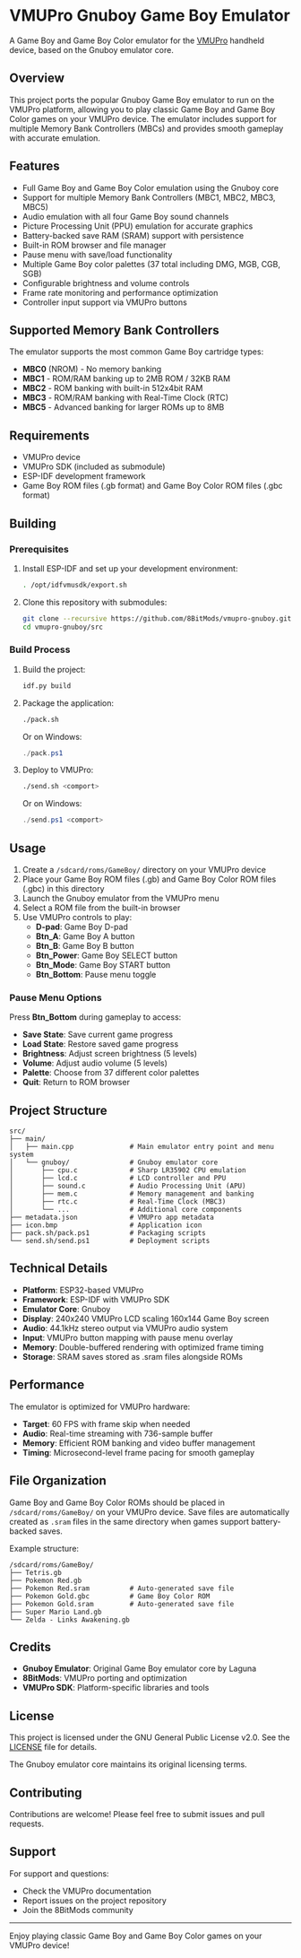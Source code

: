 # VMUPro Gnuboy Game Boy Emulator

A Game Boy and Game Boy Color emulator for the [VMUPro](https://8bitmods.com/vmupro-handheld-visual-memory-card-for-dreamcast-smoke-black/) handheld device, based on the Gnuboy emulator core.

## Overview

This project ports the popular Gnuboy Game Boy emulator to run on the VMUPro platform, allowing you to play classic Game Boy and Game Boy Color games on your VMUPro device. The emulator includes support for multiple Memory Bank Controllers (MBCs) and provides smooth gameplay with accurate emulation.

## Features

- Full Game Boy and Game Boy Color emulation using the Gnuboy core
- Support for multiple Memory Bank Controllers (MBC1, MBC2, MBC3, MBC5)
- Audio emulation with all four Game Boy sound channels
- Picture Processing Unit (PPU) emulation for accurate graphics
- Battery-backed save RAM (SRAM) support with persistence
- Built-in ROM browser and file manager
- Pause menu with save/load functionality
- Multiple Game Boy color palettes (37 total including DMG, MGB, CGB, SGB)
- Configurable brightness and volume controls
- Frame rate monitoring and performance optimization
- Controller input support via VMUPro buttons

## Supported Memory Bank Controllers

The emulator supports the most common Game Boy cartridge types:
- **MBC0** (NROM) - No memory banking
- **MBC1** - ROM/RAM banking up to 2MB ROM / 32KB RAM
- **MBC2** - ROM banking with built-in 512x4bit RAM
- **MBC3** - ROM/RAM banking with Real-Time Clock (RTC)
- **MBC5** - Advanced banking for larger ROMs up to 8MB

## Requirements

- VMUPro device
- VMUPro SDK (included as submodule)
- ESP-IDF development framework
- Game Boy ROM files (.gb format) and Game Boy Color ROM files (.gbc format)

## Building

### Prerequisites

1. Install ESP-IDF and set up your development environment:
   ```bash
   . /opt/idfvmusdk/export.sh
   ```

2. Clone this repository with submodules:
   ```bash
   git clone --recursive https://github.com/8BitMods/vmupro-gnuboy.git
   cd vmupro-gnuboy/src
   ```

### Build Process

1. Build the project:
   ```bash
   idf.py build
   ```

2. Package the application:
   ```bash
   ./pack.sh
   ```
   Or on Windows:
   ```powershell
   ./pack.ps1
   ```

3. Deploy to VMUPro:
   ```bash
   ./send.sh <comport>
   ```
   Or on Windows:
   ```powershell
   ./send.ps1 <comport>
   ```

## Usage

1. Create a `/sdcard/roms/GameBoy/` directory on your VMUPro device
2. Place your Game Boy ROM files (.gb) and Game Boy Color ROM files (.gbc) in this directory
3. Launch the Gnuboy emulator from the VMUPro menu
4. Select a ROM file from the built-in browser
5. Use VMUPro controls to play:
   - **D-pad**: Game Boy D-pad
   - **Btn_A**: Game Boy A button
   - **Btn_B**: Game Boy B button
   - **Btn_Power**: Game Boy SELECT button
   - **Btn_Mode**: Game Boy START button
   - **Btn_Bottom**: Pause menu toggle

### Pause Menu Options

Press **Btn_Bottom** during gameplay to access:
- **Save State**: Save current game progress
- **Load State**: Restore saved game progress
- **Brightness**: Adjust screen brightness (5 levels)
- **Volume**: Adjust audio volume (5 levels)
- **Palette**: Choose from 37 different color palettes
- **Quit**: Return to ROM browser

## Project Structure

```
src/
├── main/
│   ├── main.cpp              # Main emulator entry point and menu system
│   └── gnuboy/               # Gnuboy emulator core
│       ├── cpu.c             # Sharp LR35902 CPU emulation
│       ├── lcd.c             # LCD controller and PPU
│       ├── sound.c           # Audio Processing Unit (APU)
│       ├── mem.c             # Memory management and banking
│       ├── rtc.c             # Real-Time Clock (MBC3)
│       └── ...               # Additional core components
├── metadata.json             # VMUPro app metadata
├── icon.bmp                  # Application icon
├── pack.sh/pack.ps1          # Packaging scripts
└── send.sh/send.ps1          # Deployment scripts
```

## Technical Details

- **Platform**: ESP32-based VMUPro
- **Framework**: ESP-IDF with VMUPro SDK
- **Emulator Core**: Gnuboy
- **Display**: 240x240 VMUPro LCD scaling 160x144 Game Boy screen
- **Audio**: 44.1kHz stereo output via VMUPro audio system
- **Input**: VMUPro button mapping with pause menu overlay
- **Memory**: Double-buffered rendering with optimized frame timing
- **Storage**: SRAM saves stored as .sram files alongside ROMs

## Performance

The emulator is optimized for VMUPro hardware:
- **Target**: 60 FPS with frame skip when needed
- **Audio**: Real-time streaming with 736-sample buffer
- **Memory**: Efficient ROM banking and video buffer management
- **Timing**: Microsecond-level frame pacing for smooth gameplay

## File Organization

Game Boy and Game Boy Color ROMs should be placed in `/sdcard/roms/GameBoy/` on your VMUPro device. Save files are automatically created as `.sram` files in the same directory when games support battery-backed saves.

Example structure:
```
/sdcard/roms/GameBoy/
├── Tetris.gb
├── Pokemon Red.gb
├── Pokemon Red.sram          # Auto-generated save file
├── Pokemon Gold.gbc          # Game Boy Color ROM
├── Pokemon Gold.sram         # Auto-generated save file
├── Super Mario Land.gb
└── Zelda - Links Awakening.gb
```

## Credits

- **Gnuboy Emulator**: Original Game Boy emulator core by Laguna
- **8BitMods**: VMUPro porting and optimization
- **VMUPro SDK**: Platform-specific libraries and tools

## License

This project is licensed under the GNU General Public License v2.0. See the [LICENSE](LICENSE) file for details.

The Gnuboy emulator core maintains its original licensing terms.

## Contributing

Contributions are welcome! Please feel free to submit issues and pull requests.

## Support

For support and questions:
- Check the VMUPro documentation
- Report issues on the project repository
- Join the 8BitMods community

---

Enjoy playing classic Game Boy and Game Boy Color games on your VMUPro device!